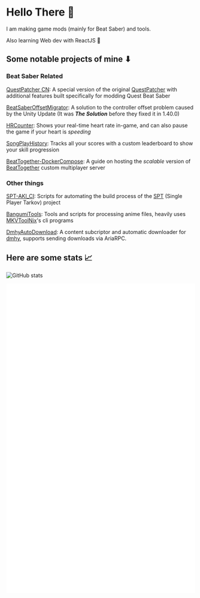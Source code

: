 # Hello There 👋
I am making game mods (mainly for Beat Saber) and tools. 

Also learning Web dev with ReactJS 🍻

## Some notable projects of mine ⬇
### Beat Saber Related
[QuestPatcher CN](https://github.com/std-microblock/QuestPatcher): A special version of the original [QuestPatcher](https://github.com/Lauriethefish/QuestPatcher) with additional features built specifically for modding Quest Beat Saber

[BeatSaberOffsetMigrator](https://github.com/qe201020335/BeatSaberOffsetMigrator): A solution to the controller offset problem caused by the Unity Update (It was **_The Solution_** before they fixed it in 1.40.0)

[HRCounter](https://github.com/qe201020335/HRCounter): Shows your real-time heart rate in-game, and can also pause the game if your heart is _speeding_

[SongPlayHistory](https://github.com/qe201020335/SongPlayHistory): Tracks all your scores with a custom leaderboard to show your skill progression

[BeatTogether-DockerCompose](https://github.com/qe201020335/BeatTogether-DockerCompose): A guide on hosting the _scalable_ version of [BeatTogether](https://github.com/BeatTogether/BeatTogether.MasterServer) custom multiplayer server
 
### Other things
[SPT-AKI_CI](https://github.com/qe201020335/SPT-AKI_CI): Scripts for automating the build process of the [SPT](https://sp-tarkov.com/#features) (Single Player Tarkov) project

[BangumiTools](https://github.com/qe201020335/BangumiTools): Tools and scripts for processing anime files, heavily uses [MKVToolNix](https://mkvtoolnix.download/index.html)'s cli programs

[DmhyAutoDownload](https://github.com/qe201020335/DmhyAutoDownload): A content subcriptor and automatic downloader for [dmhy](https://www.dmhy.org/), supports sending downloads via AriaRPC.


## Here are some stats 📈
![GitHub stats](https://github-readme-stats.vercel.app/api?username=qe201020335)

![Metrics](https://github.com/qe201020335/qe201020335/raw/master/github-metrics.svg)
